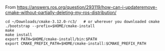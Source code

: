 From https://answers.ros.org/question/293119/how-can-i-updateremove-cmake-without-partially-deleting-my-ros-distribution/

```
cd ~/Downloads/cmake-3.12.0-rc3/   # or wherever you downloaded cmake
./bootstrap --prefix=$HOME/cmake-install
make 
make install
export PATH=$HOME/cmake-install/bin:$PATH
export CMAKE_PREFIX_PATH=$HOME/cmake-install:$CMAKE_PREFIX_PATH
```
